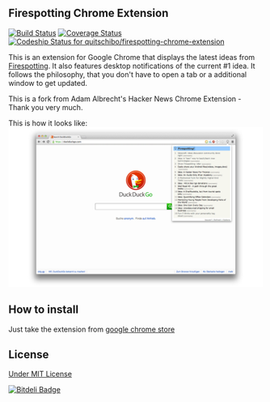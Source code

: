 ## Firespotting Chrome Extension  
[![Build Status](https://travis-ci.org/quitschibo/firespotting-chrome-extension.png?branch=master)](https://travis-ci.org/quitschibo/firespotting-chrome-extension)
[![Coverage Status](https://coveralls.io/repos/quitschibo/firespotting-chrome-extension/badge.png?branch=master)](https://coveralls.io/r/quitschibo/firespotting-chrome-extension?branch=master)
[ ![Codeship Status for quitschibo/firespotting-chrome-extension](https://www.codeship.io/projects/84d8e340-f7c3-0130-eddd-0adb8bb941e2/status?branch=master)](https://www.codeship.io/projects/6643)

This is an extension for Google Chrome that displays the latest ideas from [Firespotting](http://firespotting.com). It also features desktop notifications of the current #1 idea.
It follows the philosophy, that you don't have to open a tab or a additional window to get updated.

This is a fork from Adam Albrecht's Hacker News Chrome Extension - Thank you very much.

This is how it looks like:
![](webstore/webstore1280x800.png?raw=true)

## How to install
Just take the extension from [google chrome store](https://chrome.google.com/webstore/detail/firespotting-interesting/ojpglnpnoelmmmaihjcfgmaakcgpceon)

## License
[Under MIT License](src/LICENSE.txt)


[![Bitdeli Badge](https://d2weczhvl823v0.cloudfront.net/quitschibo/firespotting-chrome-extension/trend.png)](https://bitdeli.com/free "Bitdeli Badge")

